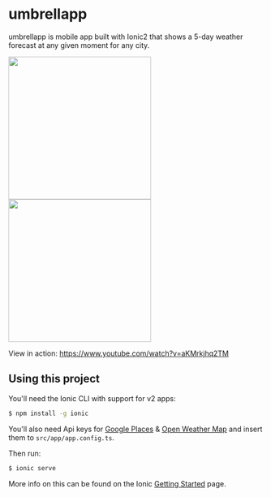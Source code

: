 umbrellapp 
=====================

umbrellapp is mobile app built with Ionic2 that shows a 5-day weather forecast at any given moment for any city.

<img src="http://i.imgur.com/hd41MbW.png" width="281">
<img src="http://i.imgur.com/AH1KFHT.png" width="281">

View in action:
https://www.youtube.com/watch?v=aKMrkjhq2TM

## Using this project

You'll need the Ionic CLI with support for v2 apps:

```bash
$ npm install -g ionic
```

You'll also need Api keys for [Google Places](https://developers.google.com/places/web-service/get-api-key) & [Open Weather Map](http://openweathermap.org/api) and insert them to `src/app/app.config.ts`.

Then run:

```bash
$ ionic serve
```

More info on this can be found on the Ionic [Getting Started](http://ionicframework.com/docs/v2/getting-started/) page.
